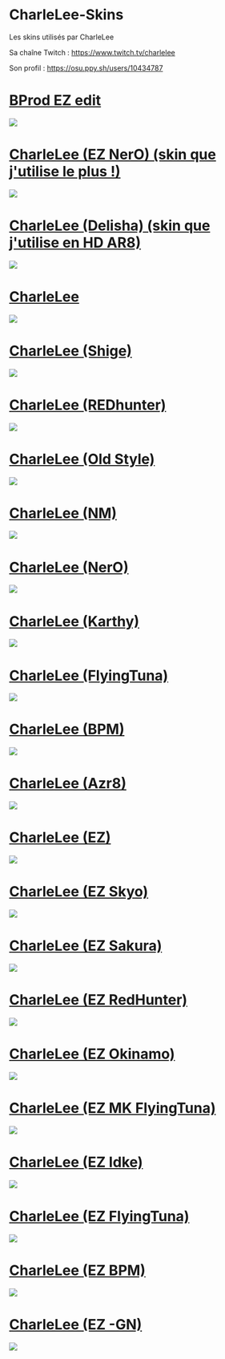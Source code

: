 # CharleLee-Skins
Les skins utilisés par CharleLee

Sa chaîne Twitch : https://www.twitch.tv/charlelee

Son profil : https://osu.ppy.sh/users/10434787


# [BProd EZ edit](http://www.mediafire.com/file/87fn8t90y6dclpx/BProd+EZ+edit.osk/file)
![](https://imgur.com/xVZGMZw.png)



# [CharleLee (EZ NerO) (skin que j'utilise le plus !)](https://drive.google.com/file/d/1xzSQpA3f9ixAlqJwgND9oTUXTVDwPz-o/view?usp=sharing)
![](https://imgur.com/oBFivMb.png)



# [CharleLee (Delisha) (skin que j'utilise en HD AR8)](https://drive.google.com/file/d/12Ubn5gAlmapvuulcFYis_8QxRog8FQxV/view?usp=sharing)
![](https://imgur.com/CQ40mBz.png)



# [CharleLee](https://drive.google.com/file/d/1Fi5GBSinWoMA7ziRtw0StBUKkkivHPMx/view?usp=sharing)
![](https://imgur.com/W4AGtv5.png)



# [CharleLee (Shige)](https://drive.google.com/file/d/1GPPNoviGY-vDmpami1EcbH0H8gjjlICJ/view?usp=sharing)
![](https://imgur.com/VXzwK1E.png)



# [CharleLee (REDhunter)](https://drive.google.com/file/d/1dVdyfPLmlKZXUVYg_Uo8OZVVDoEOyN9W/view?usp=sharing)
![](https://imgur.com/1U6Wzsn.png)



# [CharleLee (Old Style)](https://drive.google.com/file/d/1NOICD6fmRr2-bRkEnvyjm4t9vH7odyDe/view?usp=sharing)
![](https://imgur.com/yq2Zp9Q.png)



# [CharleLee (NM)](https://drive.google.com/file/d/1tIzVihKzySK5mTmtOzrGQhXvHhXpeY0w/view?usp=sharing)
![](https://imgur.com/oOwKsr0.png)



# [CharleLee (NerO)](https://drive.google.com/file/d/18uA_EQBl0kKxnH3ngCM0nrto7s0lJPFq/view?usp=sharing)
![](https://imgur.com/Vqh8d5h.png)



# [CharleLee (Karthy)](https://drive.google.com/file/d/1MIzQH7oPlQFMCOpcuRngkA8RV_ddoTvy/view?usp=sharing)
![](https://imgur.com/D5cb35R.png)



# [CharleLee (FlyingTuna)](https://drive.google.com/file/d/1z_u_tjuIjFwOvKl3BqjUMRcaxDVBuT-8/view?usp=sharing)
![](https://imgur.com/5YFuGK4.png)



# [CharleLee (BPM)](https://drive.google.com/file/d/17JwYX2uHIy8iIvwGSA8DlkCZPppgdrWu/view?usp=sharing)
![](https://imgur.com/VtqsdAi.png)



# [CharleLee (Azr8)](https://drive.google.com/file/d/1EqMHkiayvWmayd7HAbEZ9fXf9Yhtg5I9/view?usp=sharing)
![](https://imgur.com/G0vvikp.png)



# [CharleLee (EZ)](https://drive.google.com/file/d/1e_7NFU5dA7-lKHtI-F1zpT424JohCJCB/view?usp=sharing)
![](https://imgur.com/qNW6Y1s.png)



# [CharleLee (EZ Skyo)](https://drive.google.com/file/d/1dXGsnLK5uCXHJEefZn5rMuKW-yvrWdlB/view?usp=sharing)
![](https://imgur.com/MUulpEK.png)



# [CharleLee (EZ Sakura)](https://drive.google.com/file/d/1JnI_sAPPsLq2HAjzahzTXC6QW-HYYcuE/view?usp=sharing)
![](https://imgur.com/wdI9r39.png)



# [CharleLee (EZ RedHunter)](https://drive.google.com/file/d/1opf4Rg-tVl46C50BD6yBs4NOqISTKEZj/view?usp=sharing)
![](https://imgur.com/81RYeEP.png)



# [CharleLee (EZ Okinamo)](https://drive.google.com/file/d/1PYJ9P-ZEtmS7HVgZAICZY5sxLfE_8vSp/view?usp=sharing)
![](https://imgur.com/0E9DBiP.png)



# [CharleLee (EZ MK FlyingTuna)](https://drive.google.com/file/d/1_4jNv3fSOmWaA-FRaA-O5W6e2XzpwSVF/view?usp=sharing)
![](https://imgur.com/c2AVJOA.png)



# [CharleLee (EZ Idke)](https://drive.google.com/file/d/1sI1qrAXVbJbUXvsyxksPQU3ck7_YRyT3/view?usp=sharing)
![](https://imgur.com/8EgvbDU.png)



# [CharleLee (EZ FlyingTuna)](https://drive.google.com/file/d/1TLh0Ukw1AKkFlqJqN9_DmvL9ZS-34Bzb/view?usp=sharing)
![](https://imgur.com/Igazh7P.png)



# [CharleLee (EZ BPM)](https://drive.google.com/file/d/1UGbLJN3FylFOtzMyxcbeMM2XOJvttYGQ/view?usp=sharing)
![](https://imgur.com/xqSeSsZ.png)



# [CharleLee (EZ -GN)](https://drive.google.com/file/d/1_C0WvPPKSrT6E9C-5_y2cqOcZ8B2BQt4/view?usp=sharing)
![](https://imgur.com/w3jSoS5.png)




